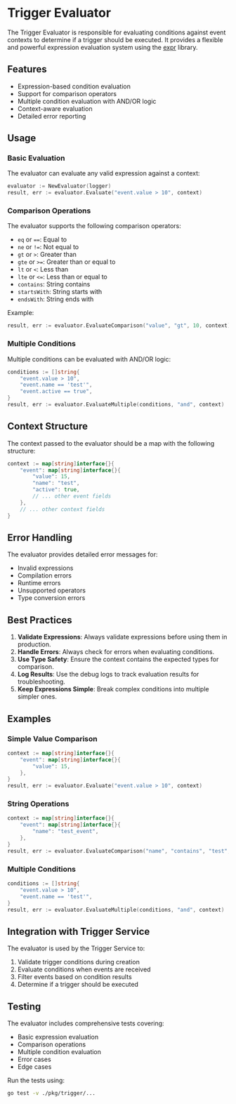 # Trigger Evaluator

The Trigger Evaluator is responsible for evaluating conditions against event contexts to determine if a trigger should be executed. It provides a flexible and powerful expression evaluation system using the [expr](https://github.com/expr-lang/expr) library.

## Features

- Expression-based condition evaluation
- Support for comparison operators
- Multiple condition evaluation with AND/OR logic
- Context-aware evaluation
- Detailed error reporting

## Usage

### Basic Evaluation

The evaluator can evaluate any valid expression against a context:

```go
evaluator := NewEvaluator(logger)
result, err := evaluator.Evaluate("event.value > 10", context)
```

### Comparison Operations

The evaluator supports the following comparison operators:

- `eq` or `==`: Equal to
- `ne` or `!=`: Not equal to
- `gt` or `>`: Greater than
- `gte` or `>=`: Greater than or equal to
- `lt` or `<`: Less than
- `lte` or `<=`: Less than or equal to
- `contains`: String contains
- `startsWith`: String starts with
- `endsWith`: String ends with

Example:
```go
result, err := evaluator.EvaluateComparison("value", "gt", 10, context)
```

### Multiple Conditions

Multiple conditions can be evaluated with AND/OR logic:

```go
conditions := []string{
    "event.value > 10",
    "event.name == 'test'",
    "event.active == true",
}
result, err := evaluator.EvaluateMultiple(conditions, "and", context)
```

## Context Structure

The context passed to the evaluator should be a map with the following structure:

```go
context := map[string]interface{}{
    "event": map[string]interface{}{
        "value": 15,
        "name": "test",
        "active": true,
        // ... other event fields
    },
    // ... other context fields
}
```

## Error Handling

The evaluator provides detailed error messages for:
- Invalid expressions
- Compilation errors
- Runtime errors
- Unsupported operators
- Type conversion errors

## Best Practices

1. **Validate Expressions**: Always validate expressions before using them in production.
2. **Handle Errors**: Always check for errors when evaluating conditions.
3. **Use Type Safety**: Ensure the context contains the expected types for comparison.
4. **Log Results**: Use the debug logs to track evaluation results for troubleshooting.
5. **Keep Expressions Simple**: Break complex conditions into multiple simpler ones.

## Examples

### Simple Value Comparison
```go
context := map[string]interface{}{
    "event": map[string]interface{}{
        "value": 15,
    },
}
result, err := evaluator.Evaluate("event.value > 10", context)
```

### String Operations
```go
context := map[string]interface{}{
    "event": map[string]interface{}{
        "name": "test_event",
    },
}
result, err := evaluator.EvaluateComparison("name", "contains", "test", context)
```

### Multiple Conditions
```go
conditions := []string{
    "event.value > 10",
    "event.name == 'test'",
}
result, err := evaluator.EvaluateMultiple(conditions, "and", context)
```

## Integration with Trigger Service

The evaluator is used by the Trigger Service to:
1. Validate trigger conditions during creation
2. Evaluate conditions when events are received
3. Filter events based on condition results
4. Determine if a trigger should be executed

## Testing

The evaluator includes comprehensive tests covering:
- Basic expression evaluation
- Comparison operations
- Multiple condition evaluation
- Error cases
- Edge cases

Run the tests using:
```bash
go test -v ./pkg/trigger/...
``` 